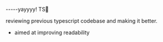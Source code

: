 -----yayyyy! TS🎉


reviewing previous typescript codebase and making it better.
- aimed at improving readability
